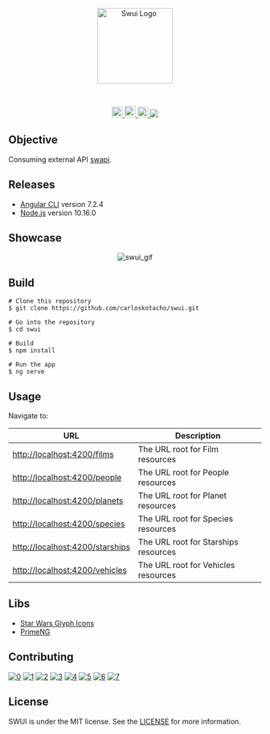 <p align="center">
  <img src="https://user-images.githubusercontent.com/22691244/74758230-d2c44f80-5255-11ea-9065-868a194a45b8.png" width="150" title="Swui Logo">
</p>
<br />
<p align="center">
  <a href="https://travis-ci.com/carloskotacho/swui">
    <img src="https://travis-ci.com/carloskotacho/swui.svg?branch=master" alt="Build Status" height="21">
  </a>
  <a href="https://swui-v1.herokuapp.com">
    <img src="https://www.herokucdn.com/deploy/button.svg" alt="Deploy" height="22">
  </a>
  <a href="https://github.com/carloskotacho/swui/blob/master/LICENSE">
    <img src="https://img.shields.io/static/v1?label=license&message=MIT&color=critical" height="21">
  </a>
  <a href="https://david-dm.org/carloskotacho/swui" title="dependencies status">
    <img src="https://david-dm.org/carloskotacho/swui/status.svg"/>
  </a>
</p>

## Objective

Consuming external API [swapi](https://swapi.co).

## Releases

- [Angular CLI](https://github.com/angular/angular-cli) version 7.2.4
- [Node.js](https://nodejs.org/en/) version 10.16.0

## Showcase

<p align="center">
  <img alt="swui_gif" src="http://g.recordit.co/Hp177jFMFL.gif">
</p>

## Build
```
# Clone this repository
$ git clone https://github.com/carloskotacho/swui.git

# Go into the repository
$ cd swui

# Build
$ npm install

# Run the app
$ ng serve
```

## Usage
Navigate to:

| URL | Description |
|--|--|
| [http://localhost:4200/films](http://localhost:4200/films) | The URL root for Film resources |
| [http://localhost:4200/people](http://localhost:4200/people) | The URL root for People resources |
| [http://localhost:4200/planets](http://localhost:4200/planets) | The URL root for Planet resources |
| [http://localhost:4200/species](http://localhost:4200/species) | The URL root for Species resources |
| [http://localhost:4200/starships](http://localhost:4200/starships) | The URL root for Starships resources |
| [http://localhost:4200/vehicles](http://localhost:4200/vehicles) | The URL root for Vehicles resources |

## Libs

- [Star Wars Glyph Icons](http://www.starwarsglyphicons.com)
- [PrimeNG](https://www.primefaces.org/primeng/#/)

## Contributing

[![0](https://sourcerer.io/fame/carloskotacho/carloskotacho/swui/images/0)](https://sourcerer.io/fame/carloskotacho/carloskotacho/swui/links/0)
[![1](https://sourcerer.io/fame/carloskotacho/carloskotacho/swui/images/1)](https://sourcerer.io/fame/carloskotacho/carloskotacho/swui/links/1)
[![2](https://sourcerer.io/fame/carloskotacho/carloskotacho/swui/images/2)](https://sourcerer.io/fame/carloskotacho/carloskotacho/swui/links/2)
[![3](https://sourcerer.io/fame/carloskotacho/carloskotacho/swui/images/3)](https://sourcerer.io/fame/carloskotacho/carloskotacho/swui/links/3)
[![4](https://sourcerer.io/fame/carloskotacho/carloskotacho/swui/images/4)](https://sourcerer.io/fame/carloskotacho/carloskotacho/swui/links/4)
[![5](https://sourcerer.io/fame/carloskotacho/carloskotacho/swui/images/5)](https://sourcerer.io/fame/carloskotacho/carloskotacho/swui/links/5)
[![6](https://sourcerer.io/fame/carloskotacho/carloskotacho/swui/images/6)](https://sourcerer.io/fame/carloskotacho/carloskotacho/swui/links/6)
[![7](https://sourcerer.io/fame/carloskotacho/carloskotacho/swui/images/7)](https://sourcerer.io/fame/carloskotacho/carloskotacho/swui/links/7)

## License
SWUI is under the MIT license. See the [LICENSE](https://github.com/carloskotacho/swui/blob/master/LICENSE) for more information.

